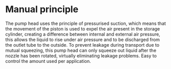 # Manual principle


The pump head uses the principle of pressurised suction, which means that the movement of the piston is used to expel the air present in the storage cylinder, creating a difference between internal and external air pressure, this allows the liquid to rise under air pressure and to be discharged from the outlet tube to the outside.
To prevent leakage during transport due to mutual squeezing, this pump head can only squeeze out liquid after the nozzle has been rotated, virtually eliminating leakage problems.
Easy to control the amount used per application.
